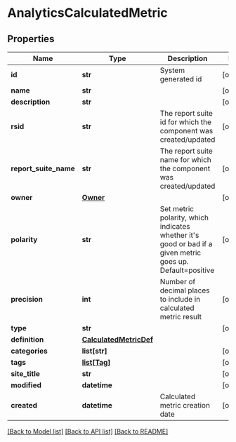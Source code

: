 # AnalyticsCalculatedMetric

## Properties
Name | Type | Description | Notes
------------ | ------------- | ------------- | -------------
**id** | **str** | System generated id | [optional] 
**name** | **str** |  | [optional] 
**description** | **str** |  | [optional] 
**rsid** | **str** | The report suite id for which the component was created/updated | [optional] 
**report_suite_name** | **str** | The report suite name for which the component was created/updated | [optional] 
**owner** | [**Owner**](Owner.md) |  | [optional] 
**polarity** | **str** | Set metric polarity, which indicates whether it&#x27;s good or bad if a given metric goes up. Default&#x3D;positive | [optional] 
**precision** | **int** | Number of decimal places to include in calculated metric result | [optional] 
**type** | **str** |  | [optional] 
**definition** | [**CalculatedMetricDef**](CalculatedMetricDef.md) |  | 
**categories** | **list[str]** |  | [optional] 
**tags** | [**list[Tag]**](Tag.md) |  | [optional] 
**site_title** | **str** |  | [optional] 
**modified** | **datetime** |  | [optional] 
**created** | **datetime** | Calculated metric creation date | [optional] 

[[Back to Model list]](../README.md#documentation-for-models) [[Back to API list]](../README.md#documentation-for-api-endpoints) [[Back to README]](../README.md)

